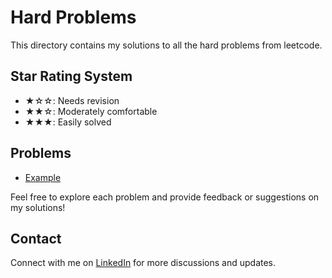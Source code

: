 # Hard Problems

This directory contains my solutions to all the hard problems from leetcode.

## Star Rating System
- ★☆☆: Needs revision
- ★★☆: Moderately comfortable
- ★★★: Easily solved

## Problems

- [Example](example.java)

Feel free to explore each problem and provide feedback or suggestions on my solutions!

## Contact

Connect with me on [LinkedIn](https://www.linkedin.com/in/roshan99/) for more discussions and updates.
